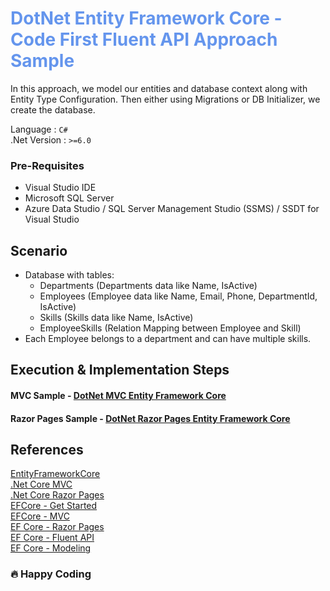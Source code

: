 <div style="color:cornflowerblue">

# DotNet Entity Framework Core - Code First Fluent API Approach Sample

</div>

In this approach, we model our entities and database context along with Entity Type Configuration. Then either using Migrations or DB Initializer, we create the database.

Language : `C#` <br/>
.Net Version : `>=6.0`

### **Pre-Requisites**

- Visual Studio IDE
- Microsoft SQL Server
- Azure Data Studio / SQL Server Management Studio (SSMS) / SSDT for Visual Studio
  <br/>

## **Scenario**

- Database with tables:
  - Departments (Departments data like Name, IsActive)
  - Employees (Employee data like Name, Email, Phone, DepartmentId, IsActive)
  - Skills (Skills data like Name, IsActive)
  - EmployeeSkills (Relation Mapping between Employee and Skill)
- Each Employee belongs to a department and can have multiple skills.

## **Execution & Implementation Steps**

#### MVC Sample - [DotNet MVC Entity Framework Core](./MVC/)

#### Razor Pages Sample - [DotNet Razor Pages Entity Framework Core](./RazorPages/)

## References

[EntityFrameworkCore](https://docs.microsoft.com/en-us/ef/core/)<br/>
[.Net Core MVC](https://docs.microsoft.com/en-us/aspnet/core/mvc/overview?view=aspnetcore-6.0)<br/>
[.Net Core Razor Pages](https://docs.microsoft.com/en-us/aspnet/core/razor-pages/?view=aspnetcore-6.0&tabs=visual-studio)<br/>
[EFCore - Get Started](https://docs.microsoft.com/en-us/aspnet/core/data/ef-mvc/intro?view=aspnetcore-6.0)<br/>
[EFCore - MVC](https://docs.microsoft.com/en-us/aspnet/mvc/overview/getting-started/getting-started-with-ef-using-mvc/creating-an-entity-framework-data-model-for-an-asp-net-mvc-application)<br/>
[EF Core - Razor Pages](https://docs.microsoft.com/en-us/aspnet/core/data/ef-rp/intro?view=aspnetcore-6.0&tabs=visual-studio)<br/>
[EF Core - Fluent API](https://www.entityframeworktutorial.net/efcore/fluent-api-in-entity-framework-core.aspx)<br/>
[EF Core - Modeling](https://docs.microsoft.com/en-us/ef/core/modeling/)

### :fire: Happy Coding
